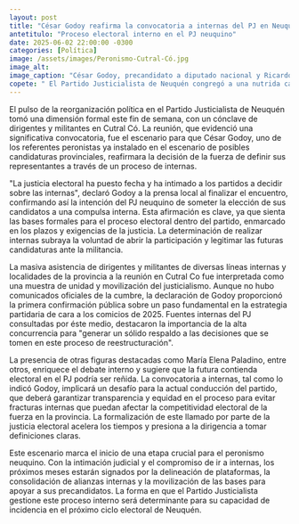 ```yaml
---
layout: post
title: "César Godoy reafirma la convocatoria a internas del PJ en Neuquén ante la instancia de la Justicia Electoral."
antetitulo: "Proceso electoral interno en el PJ neuquino"
date: 2025-06-02 22:00:00 -0300
categories: [Política]
image: /assets/images/Peronismo-Cutral-Có.jpg
image_alt: 
image_caption: "César Godoy, precandidato a diputado nacional y Ricardo Quintela gobernador de La Rioja."
copete: " El Partido Justicialista de Neuquén congregó a una nutrida cantidad de referentes y militantes en Cutral Có. Allí, el dirigente César Godoy confirmó la intención de definir sus candidaturas mediante internas, en respuesta a la intimación de la justicia electoral para que los partidos fijen su proceso de selección."
---
```


El pulso de la reorganización política en el Partido Justicialista de Neuquén tomó una dimensión formal este fin de semana, con un cónclave de dirigentes y militantes en Cutral Có. La reunión, que evidenció una significativa convocatoria, fue el escenario para que César Godoy, uno de los referentes peronistas ya instalado en el escenario de posibles candidaturas provinciales, reafirmara la decisión de la fuerza de definir sus representantes a través de un proceso de internas.

"La justicia electoral ha puesto fecha y ha intimado a los partidos a decidir sobre las internas", declaró Godoy a la prensa local al finalizar el encuentro, confirmando así la intención del PJ neuquino de someter la elección de sus candidatos a una compulsa interna. Esta afirmación es clave, ya que sienta las bases formales para el proceso electoral dentro del partido, enmarcado en los plazos y exigencias de la justicia. La determinación de realizar internas subraya la voluntad de abrir la participación y legitimar las futuras candidaturas ante la militancia.

La masiva asistencia de dirigentes y militantes de diversas líneas internas y localidades de la provincia a la reunión en Cutral Co fue interpretada como una muestra de unidad y movilización del justicialismo. Aunque no hubo comunicados oficiales de la cumbre, la declaración de Godoy proporcionó la primera confirmación pública sobre un paso fundamental en la estrategia partidaria de cara a los comicios de 2025. Fuentes internas del PJ consultadas por éste medio, destacaron la importancia de la alta concurrencia para "generar un sólido respaldo a las decisiones que se tomen en este proceso de reestructuración".

La presencia de otras figuras destacadas como María Elena Paladino, entre otros, enriquece el debate interno y sugiere que la futura contienda electoral en el PJ podría ser reñida. La convocatoria a internas, tal como lo indicó Godoy, implicará un desafío para la actual conducción del partido, que deberá garantizar transparencia y equidad en el proceso para evitar fracturas internas que puedan afectar la competitividad electoral de la fuerza en la provincia. La formalización de este llamado por parte de la justicia electoral acelera los tiempos y presiona a la dirigencia a tomar definiciones claras.

Este escenario marca el inicio de una etapa crucial para el peronismo neuquino. Con la intimación judicial y el compromiso de ir a internas, los próximos meses estarán signados por la delineación de plataformas, la consolidación de alianzas internas y la movilización de las bases para apoyar a sus precandidatos. La forma en que el Partido Justicialista gestione este proceso interno será determinante para su capacidad de incidencia en el próximo ciclo electoral de Neuquén.